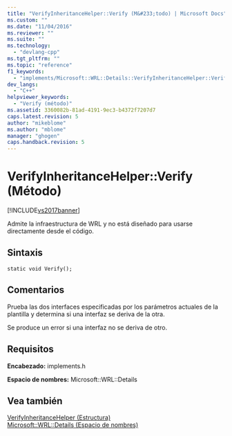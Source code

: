 ```yaml
---
title: "VerifyInheritanceHelper::Verify (M&#233;todo) | Microsoft Docs"
ms.custom: ""
ms.date: "11/04/2016"
ms.reviewer: ""
ms.suite: ""
ms.technology: 
  - "devlang-cpp"
ms.tgt_pltfrm: ""
ms.topic: "reference"
f1_keywords: 
  - "implements/Microsoft::WRL::Details::VerifyInheritanceHelper::Verify"
dev_langs: 
  - "C++"
helpviewer_keywords: 
  - "Verify (método)"
ms.assetid: 3360082b-81ad-4191-9ec3-b4372f7207d7
caps.latest.revision: 5
author: "mikeblome"
ms.author: "mblome"
manager: "ghogen"
caps.handback.revision: 5
---
```

# VerifyInheritanceHelper::Verify (M&#233;todo)
[!INCLUDE[vs2017banner](../assembler/inline/includes/vs2017banner.md)]

Admite la infraestructura de WRL y no está diseñado para usarse directamente desde el código.  
  
## Sintaxis  
  
```  
static void Verify();  
```  
  
## Comentarios  
 Prueba las dos interfaces especificadas por los parámetros actuales de la plantilla y determina si una interfaz se deriva de la otra.  
  
 Se produce un error si una interfaz no se deriva de otro.  
  
## Requisitos  
 **Encabezado:** implements.h  
  
 **Espacio de nombres:** Microsoft::WRL::Details  
  
## Vea también  
 [VerifyInheritanceHelper \(Estructura\)](../windows/verifyinheritancehelper-structure.md)   
 [Microsoft::WRL::Details \(Espacio de nombres\)](../windows/microsoft-wrl-details-namespace.md)